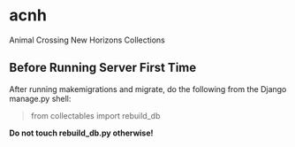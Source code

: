 # acnh
Animal Crossing New Horizons Collections

## Before Running Server First Time

After running makemigrations and migrate, do the following from the Django manage.py shell:

> from collectables import rebuild_db

__Do not touch rebuild_db.py otherwise!__
